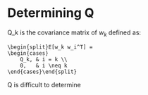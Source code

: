# Determining Q
Q_k is the covariance matrix of $w_k$ defined as:
```{math}
\begin{split}E[w_k w_i^T] = 
\begin{cases}
    Q_k, & i = k \\
    0,   & i \neq k
\end{cases}\end{split}
```
Q is difficult to determine 